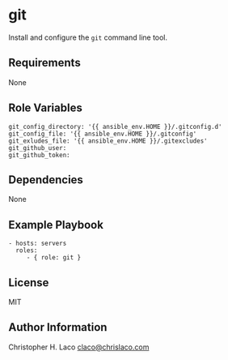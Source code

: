 git
===

Install and configure the `git` command line tool.

Requirements
------------

None

Role Variables
--------------

    git_config_directory: '{{ ansible_env.HOME }}/.gitconfig.d'
    git_config_file: '{{ ansible_env.HOME }}/.gitconfig'
    git_exludes_file: '{{ ansible_env.HOME }}/.gitexcludes'
    git_github_user:
    git_github_token:

Dependencies
------------

None

Example Playbook
----------------

    - hosts: servers
      roles:
         - { role: git }

License
-------

MIT

Author Information
------------------

Christopher H. Laco <claco@chrislaco.com>
